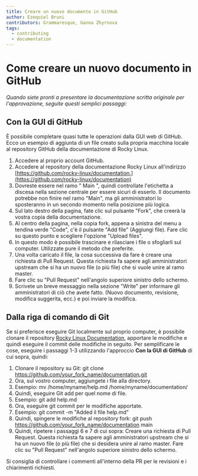 ```yaml
---
title: Creare un nuovo documento in GitHub
author: Ezequiel Bruni
contributors: Grammaresque, Ganna Zhyrnova
tags:
  - contributing
  - documentation
---
```


# Come creare un nuovo documento in GitHub

_Quando siete pronti a presentare la documentazione scritta originale per l'approvazione, seguite questi semplici passaggi:_


## Con la GUI di GitHub

È possibile completare quasi tutte le operazioni dalla GUI web di GitHub. Ecco un esempio di aggiunta di un file creato sulla propria macchina locale al repository GitHub della documentazione di Rocky Linux.



1. Accedere al proprio account GitHub.
2. Accedere al repository della documentazione Rocky Linux all'indirizzo [https://github.com/rocky-linux/documentation.](https://github.com/rocky-linux/documentation)
3. Dovreste essere nel ramo " Main ", quindi controllate l'etichetta a discesa nella sezione centrale per essere sicuri di esserlo. Il documento potrebbe non finire nel ramo "Main", ma gli amministratori lo sposteranno in un secondo momento nella posizione più logica.
4. Sul lato destro della pagina, fate clic sul pulsante "Fork", che creerà la vostra copia della documentazione.
5. Al centro della pagina, nella copia fork, appena a sinistra del menu a tendina verde "Code", c'è il pulsante "Add file" (Aggiungi file). Fare clic su questo punto e scegliere l'opzione "Upload files".
6. In questo modo è possibile trascinare e rilasciare i file o sfogliarli sul computer. Utilizzate pure il metodo che preferite.
7. Una volta caricato il file, la cosa successiva da fare è creare una richiesta di Pull Request. Questa richiesta fa sapere agli amministratori upstream che si ha un nuovo file (o più file) che si vuole unire al ramo master.
8. Fare clic su "Pull Request" nell'angolo superiore sinistro dello schermo.
9. Scrivete un breve messaggio nella sezione "Write" per informare gli amministratori di ciò che avete fatto. (Nuovo documento, revisione, modifica suggerita, ecc.) e poi inviare la modifica.


## Dalla riga di comando di Git

Se si preferisce eseguire Git localmente sul proprio computer, è possibile clonare il repository [Rocky Linux Documentation](https://github.com/rocky-linux/documentation), apportare le modifiche e quindi eseguire il commit delle modifiche in seguito. Per semplificare le cose, eseguire i passaggi 1-3 utilizzando l'approccio **Con la GUI di GitHub** di cui sopra, quindi:



1. Clonare il repository su Git: git clone https://github.com/your_fork_name/documentation.git
2. Ora, sul vostro computer, aggiungete i file alla directory.
3. Esempio: mv /home/myname/help.md /home/myname/documentation/
4. Quindi, eseguire Git add per quel nome di file.
5. Esempio: git add help.md
6. Ora, eseguire git commit per le modifiche apportate.
7. Esempio: git commit -m "Added il file help.md"
8. Quindi, spingere le modifiche al repository fork: git push https://github.com/your_fork_name/documentation main
9. Quindi, ripetere i passaggi 6 e 7 di cui sopra: Creare una richiesta di Pull Request. Questa richiesta fa sapere agli amministratori upstream che si ha un nuovo file (o più file) che si desidera unire al ramo master. Fare clic su "Pull Request" nell'angolo superiore sinistro dello schermo.

Si consiglia di controllare i commenti all'interno della PR per le revisioni e i chiarimenti richiesti. 
